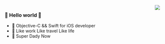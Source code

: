 <img align="right" src="https://github-readme-stats.vercel.app/api?username=LuKane&hide=contribs&count_private=true&show_icons=true&theme=tokyonight&icon_color=228B22&text_color=228B22" />

### 👋 Hello world 👋
 - 🌱	Objective-C && Swift for iOS developer
 - 🚶	Like work   Like travel   Like life
 - 🍼 Super Dady Now
